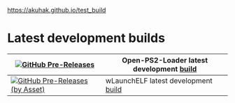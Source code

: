 https://akuhak.github.io/test_build
# Latest development builds
| [![GitHub Pre-Releases](https://img.shields.io/github/downloads-pre/ps2homebrew/Open-PS2-Loader/latest/total?label=DOWNLOADS%40OPL&style=for-the-badge)](https://github.com/ps2homebrew/Open-PS2-Loader/releases/tag/latest) | Open-PS2-Loader latest development [build](https://github.com/ps2homebrew/Open-PS2-Loader/releases/tag/latest) |
|--|--|
| [![GitHub Pre-Releases (by Asset)](https://img.shields.io/github/downloads-pre/ps2homebrew/wLaunchELF/latest/total?label=downloads%40wLE&style=for-the-badge)](https://github.com/ps2homebrew/wLaunchELF/releases/tag/latest) | wLaunchELF latest development [build](https://github.com/ps2homebrew/wLaunchELF/releases/tag/latest) |
